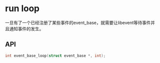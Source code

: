 # run loop
一旦有了一个已经注册了某些事件的event_base，就需要让libevent等待事件并且通知事件的发生。
## API

```c
int event_base_loop(struct event_base *, int);
```